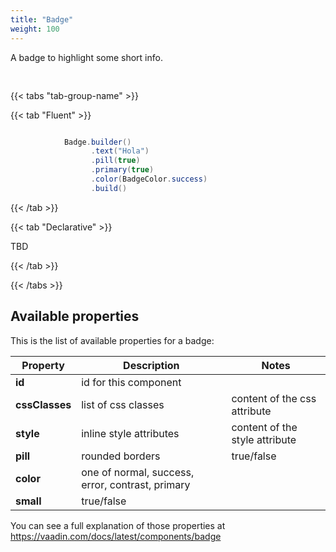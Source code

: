 ```yaml
---
title: "Badge"
weight: 100
---
```



A badge to highlight some short info.

<div style="display: flex; align-items: center; justify-content: center; width: 100%; margin-bottom: 30px;">
  <mateu-component id="componente" style="width: unset;"></mateu-component>
</div>

<script>

  const component = {
        "type": "ClientSide",
        "metadata": {
          "type": "Badge",
          "text": "Hola",
          "color": "success",
          "primary": true,
          "small": false,
          "pill": true
        },
        "id": "fieldId"
      };

    document.getElementById('componente').component = component;

</script>

{{< tabs "tab-group-name" >}}

{{< tab "Fluent" >}}

```java

            Badge.builder()
                  .text("Hola")
                  .pill(true)
                  .primary(true)
                  .color(BadgeColor.success)
                  .build()

```

{{< /tab >}}

{{< tab "Declarative" >}}

TBD

{{< /tab >}}

{{< /tabs >}}


## Available properties

This is the list of available properties for a badge:

| Property       | Description                                      | Notes                          |
|----------------|--------------------------------------------------|--------------------------------|
| **id**         | id for this component                            |                                |
| **cssClasses** | list of css classes                              | content of the css attribute   |
| **style**      | inline style attributes                          | content of the style attribute |
| **pill**       | rounded borders                                  | true/false                     |
| **color**      | one of normal, success, error, contrast, primary |                                |
| **small**      | true/false                                       |                                |



You can see a full explanation of those properties at https://vaadin.com/docs/latest/components/badge

